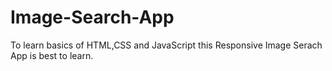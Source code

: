 # Image-Search-App
To learn basics of HTML,CSS and JavaScript this Responsive Image Serach App is best to learn.
